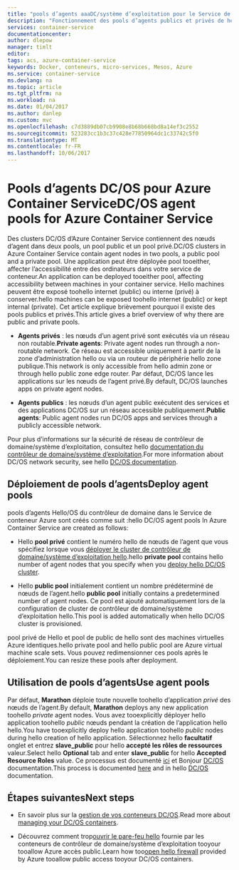 ```yaml
---
title: "pools d’agents aaaDC/système d’exploitation pour le Service de conteneur Azure | Documents Microsoft"
description: "Fonctionnement des pools d’agents publics et privés de hello avec un cluster du Service de conteneur Azure DC/OS"
services: container-service
documentationcenter: 
author: dlepow
manager: timlt
editor: 
tags: acs, azure-container-service
keywords: Docker, conteneurs, micro-services, Mesos, Azure
ms.service: container-service
ms.devlang: na
ms.topic: article
ms.tgt_pltfrm: na
ms.workload: na
ms.date: 01/04/2017
ms.author: danlep
ms.custom: mvc
ms.openlocfilehash: c7d3889db07cb9908e8b68b668bd8a14ef3c2552
ms.sourcegitcommit: 523283cc1b3c37c428e77850964dc1c33742c5f0
ms.translationtype: MT
ms.contentlocale: fr-FR
ms.lasthandoff: 10/06/2017
---
```

# <a name="dcos-agent-pools-for-azure-container-service"></a><span data-ttu-id="a92df-104">Pools d’agents DC/OS pour Azure Container Service</span><span class="sxs-lookup"><span data-stu-id="a92df-104">DC/OS agent pools for Azure Container Service</span></span>
<span data-ttu-id="a92df-105">Des clusters DC/OS d’Azure Container Service contiennent des nœuds d’agent dans deux pools, un pool public et un pool privé.</span><span class="sxs-lookup"><span data-stu-id="a92df-105">DC/OS clusters in Azure Container Service contain agent nodes in two pools, a public pool and a private pool.</span></span> <span data-ttu-id="a92df-106">Une application peut être déployée pool tooeither, affecter l’accessibilité entre des ordinateurs dans votre service de conteneur.</span><span class="sxs-lookup"><span data-stu-id="a92df-106">An application can be deployed tooeither pool, affecting accessibility between machines in your container service.</span></span> <span data-ttu-id="a92df-107">Hello machines peuvent être exposé toohello internet (public) ou interne (privé) à conserver.</span><span class="sxs-lookup"><span data-stu-id="a92df-107">hello machines can be exposed toohello internet (public) or kept internal (private).</span></span> <span data-ttu-id="a92df-108">Cet article explique brièvement pourquoi il existe des pools publics et privés.</span><span class="sxs-lookup"><span data-stu-id="a92df-108">This article gives a brief overview of why there are public and private pools.</span></span>


* <span data-ttu-id="a92df-109">**Agents privés** : les nœuds d’un agent privé sont exécutés via un réseau non routable.</span><span class="sxs-lookup"><span data-stu-id="a92df-109">**Private agents**: Private agent nodes run through a non-routable network.</span></span> <span data-ttu-id="a92df-110">Ce réseau est accessible uniquement à partir de la zone d’administration hello ou via un routeur de périphérie hello zone publique.</span><span class="sxs-lookup"><span data-stu-id="a92df-110">This network is only accessible from hello admin zone or through hello public zone edge router.</span></span> <span data-ttu-id="a92df-111">Par défaut, DC/OS lance les applications sur les nœuds de l’agent privé.</span><span class="sxs-lookup"><span data-stu-id="a92df-111">By default, DC/OS launches apps on private agent nodes.</span></span> 

* <span data-ttu-id="a92df-112">**Agents publics** : les nœuds d’un agent public exécutent des services et des applications DC/OS sur un réseau accessible publiquement.</span><span class="sxs-lookup"><span data-stu-id="a92df-112">**Public agents**: Public agent nodes run DC/OS apps and services through a publicly accessible network.</span></span> 

<span data-ttu-id="a92df-113">Pour plus d’informations sur la sécurité de réseau de contrôleur de domaine/système d’exploitation, consultez hello [documentation du contrôleur de domaine/système d’exploitation](https://dcos.io/docs/1.7/administration/securing-your-cluster/).</span><span class="sxs-lookup"><span data-stu-id="a92df-113">For more information about DC/OS network security, see hello [DC/OS documentation](https://dcos.io/docs/1.7/administration/securing-your-cluster/).</span></span>

## <a name="deploy-agent-pools"></a><span data-ttu-id="a92df-114">Déploiement de pools d’agents</span><span class="sxs-lookup"><span data-stu-id="a92df-114">Deploy agent pools</span></span>

<span data-ttu-id="a92df-115">pools d’agents Hello/OS du contrôleur de domaine dans le Service de conteneur Azure sont créés comme suit :</span><span class="sxs-lookup"><span data-stu-id="a92df-115">hello DC/OS agent pools In Azure Container Service are created as follows:</span></span>

* <span data-ttu-id="a92df-116">Hello **pool privé** contient le numéro hello de nœuds de l’agent que vous spécifiez lorsque vous [déployer le cluster de contrôleur de domaine/système d’exploitation hello](container-service-deployment.md).</span><span class="sxs-lookup"><span data-stu-id="a92df-116">hello **private pool** contains hello number of agent nodes that you specify when you [deploy hello DC/OS cluster](container-service-deployment.md).</span></span> 

* <span data-ttu-id="a92df-117">Hello **public pool** initialement contient un nombre prédéterminé de nœuds de l’agent.</span><span class="sxs-lookup"><span data-stu-id="a92df-117">hello **public pool** initially contains a predetermined number of agent nodes.</span></span> <span data-ttu-id="a92df-118">Ce pool est ajouté automatiquement lors de la configuration de cluster de contrôleur de domaine/système d’exploitation hello.</span><span class="sxs-lookup"><span data-stu-id="a92df-118">This pool is added automatically when hello DC/OS cluster is provisioned.</span></span>

<span data-ttu-id="a92df-119">pool privé de Hello et pool de public de hello sont des machines virtuelles Azure identiques.</span><span class="sxs-lookup"><span data-stu-id="a92df-119">hello private pool and hello public pool are Azure virtual machine scale sets.</span></span> <span data-ttu-id="a92df-120">Vous pouvez redimensionner ces pools après le déploiement.</span><span class="sxs-lookup"><span data-stu-id="a92df-120">You can resize these pools after deployment.</span></span>

## <a name="use-agent-pools"></a><span data-ttu-id="a92df-121">Utilisation de pools d’agents</span><span class="sxs-lookup"><span data-stu-id="a92df-121">Use agent pools</span></span>
<span data-ttu-id="a92df-122">Par défaut, **Marathon** déploie toute nouvelle toohello d’application *privé* des nœuds de l’agent.</span><span class="sxs-lookup"><span data-stu-id="a92df-122">By default, **Marathon** deploys any new application toohello *private* agent nodes.</span></span> <span data-ttu-id="a92df-123">Vous avez tooexplicitly déployer hello application toohello *public* nœuds pendant la création de l’application hello hello.</span><span class="sxs-lookup"><span data-stu-id="a92df-123">You have tooexplicitly deploy hello application toohello *public* nodes during hello creation of hello application.</span></span> <span data-ttu-id="a92df-124">Sélectionnez hello **facultatif** onglet et entrez **slave_public** pour hello **accepté les rôles de ressources** valeur.</span><span class="sxs-lookup"><span data-stu-id="a92df-124">Select hello **Optional** tab and enter **slave_public** for hello **Accepted Resource Roles** value.</span></span> <span data-ttu-id="a92df-125">Ce processus est documenté [ici](container-service-mesos-marathon-ui.md#deploy-a-docker-formatted-container) et Bonjour [DC/OS](https://dcos.io/docs/1.7/administration/installing/custom/create-public-agent/) documentation.</span><span class="sxs-lookup"><span data-stu-id="a92df-125">This process is documented [here](container-service-mesos-marathon-ui.md#deploy-a-docker-formatted-container) and in hello [DC/OS](https://dcos.io/docs/1.7/administration/installing/custom/create-public-agent/) documentation.</span></span>

## <a name="next-steps"></a><span data-ttu-id="a92df-126">Étapes suivantes</span><span class="sxs-lookup"><span data-stu-id="a92df-126">Next steps</span></span>
* <span data-ttu-id="a92df-127">En savoir plus sur la [gestion de vos conteneurs DC/OS](container-service-mesos-marathon-ui.md).</span><span class="sxs-lookup"><span data-stu-id="a92df-127">Read more about [managing your DC/OS containers](container-service-mesos-marathon-ui.md).</span></span>

* <span data-ttu-id="a92df-128">Découvrez comment trop[ouvrir le pare-feu hello](container-service-enable-public-access.md) fournie par les conteneurs de contrôleur de domaine/système d’exploitation tooyour tooallow Azure accès public.</span><span class="sxs-lookup"><span data-stu-id="a92df-128">Learn how too[open hello firewall](container-service-enable-public-access.md) provided by Azure tooallow public access tooyour DC/OS containers.</span></span>

